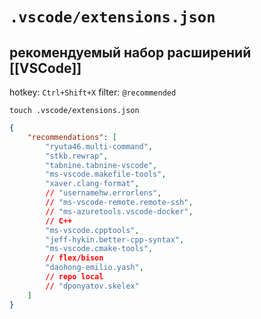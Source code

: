 # `.vscode/extensions.json`
## рекомендуемый набор расширений [[VSCode]]

hotkey: `Ctrl+Shift+X` filter: `@recommended`

```shell
touch .vscode/extensions.json
```
```json
{
    "recommendations": [
        "ryuta46.multi-command",
        "stkb.rewrap",
        "tabnine.tabnine-vscode",
        "ms-vscode.makefile-tools",
        "xaver.clang-format",
        // "usernamehw.errorlens",
        // "ms-vscode-remote.remote-ssh",
        // "ms-azuretools.vscode-docker",
        // C++
        "ms-vscode.cpptools",
        "jeff-hykin.better-cpp-syntax",
        "ms-vscode.cmake-tools",
        // flex/bison
        "daohong-emilio.yash",
        // repo local
        // "dponyatov.skelex"
    ]
}
```
